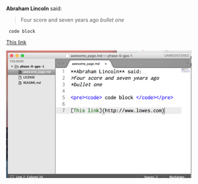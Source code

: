 **Abraham Lincoln** said:
>Four score and seven years ago
*bullet one*

<pre><code> code block </code></pre>

[This link](http://www.lowes.com)

![picture](./GPS_1.png)